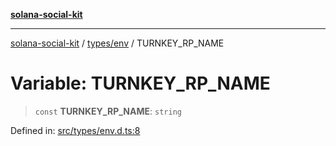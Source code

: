[**solana-social-kit**](../../../README.md)

***

[solana-social-kit](../../../README.md) / [types/env](../README.md) / TURNKEY\_RP\_NAME

# Variable: TURNKEY\_RP\_NAME

> `const` **TURNKEY\_RP\_NAME**: `string`

Defined in: [src/types/env.d.ts:8](https://github.com/SendArcade/solana-social-starter/blob/03568260ca96ed63f77049843c721de1cb011893/src/types/env.d.ts#L8)
